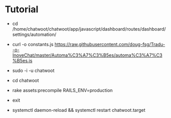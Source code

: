 # Tutorial

- cd /home/chatwoot/chatwoot/app/javascript/dashboard/routes/dashboard/settings/automation/
- curl -o constants.js https://raw.githubusercontent.com/doug-fsg/Tradu--o-InoveChat/master/Automa%C3%A7%C3%B5es/automa%C3%A7%C3%B5es.js


- sudo -i -u chatwoot
- cd chatwoot
- rake assets:precompile RAILS_ENV=production
- exit
- systemctl daemon-reload && systemctl restart chatwoot.target
